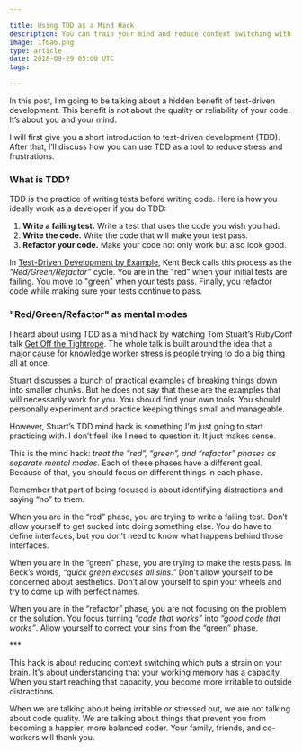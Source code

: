 ```yaml
---

title: Using TDD as a Mind Hack
description: You can train your mind and reduce context switching with TDD
image: 1f6a6.png
type: article
date: 2018-09-29 05:00 UTC
tags:

---
```


In this post, I’m going to be talking about a hidden benefit of test-driven development. This benefit is not about the quality or reliability of your code. It’s about you and your mind.

I will first give you a short introduction to test-driven development (TDD). After that, I’ll discuss how you can use TDD as a tool to reduce stress and frustrations.

### What is TDD?

TDD is the practice of writing tests before writing code. Here is how you ideally work as a developer if you do TDD:

1. **Write a failing test.** Write a test that uses the code you wish you had.
2. **Write the code.** Write the code that will make your test pass.
3. **Refactor your code.** Make your code not only work but also look good.

In [Test-Driven Development by Example](https://www.amazon.com/Test-Driven-Development-Kent-Beck/dp/0321146530), Kent Beck calls this process as the *“Red/Green/Refactor”* cycle. You are in the "red" when your initial tests are failing. You move to "green" when your tests pass. Finally, you refactor code while making sure your tests continue to pass.

### "Red/Green/Refactor" as mental modes

I heard about using TDD as a mind hack by watching Tom Stuart’s RubyConf talk [Get Off the Tightrope](https://www.youtube.com/watch?v=TdBELZG0UMY). The whole talk is built around the idea that a major cause for knowledge worker stress is people trying to do a big thing all at once.

Stuart discusses a bunch of practical examples of breaking things down into smaller chunks. But he does not say that these are the examples that will necessarily work for you. You should find your own tools. You should personally experiment and practice keeping things small and manageable.

However, Stuart’s TDD mind hack is something I’m just going to start practicing with. I don’t feel like I need to question it. It just makes sense.

This is the mind hack: *treat the “red”, “green”, and “refactor” phases as separate mental modes*. Each of these phases have a different goal. Because of that, you should focus on different things in each phase.

Remember that part of being focused is about identifying distractions and saying “no” to them.

When you are in the “red” phase, you are trying to write a failing test. Don’t allow yourself to get sucked into doing something else. You do have to define interfaces, but you don’t need to know what happens behind those interfaces.

When you are in the “green” phase, you are trying to make the tests pass. In Beck’s words, *“quick green excuses all sins.”* Don’t allow yourself to be concerned about aesthetics. Don’t allow yourself to spin your wheels and try to come up with perfect names.

When you are in the “refactor” phase, you are not focusing on the problem or the solution. You focus turning *“code that works”* into *“good code that works”*. Allow yourself to correct your sins from the “green” phase.

\*\*\*

This hack is about reducing context switching which puts a strain on your brain. It's about understanding that your working memory has a capacity. When you start reaching that capacity, you become more irritable to outside distractions.

When we are talking about being irritable or stressed out, we are not talking about code quality. We are talking about things that prevent you from becoming a happier, more balanced coder. Your family, friends, and co-workers will thank you.

